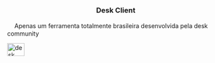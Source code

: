 <h3 align="center">Desk Client</h3>


ㅤ
Apenas um ferramenta totalmente brasileira desenvolvida pela desk community


<a href="https://discord.gg/desk" target="blank"><img align="center" src="https://raw.githubusercontent.com/rahuldkjain/github-profile-readme-generator/master/src/images/icons/Social/discord.svg" alt="desk" height="30" width="40" /></a>
</p>
